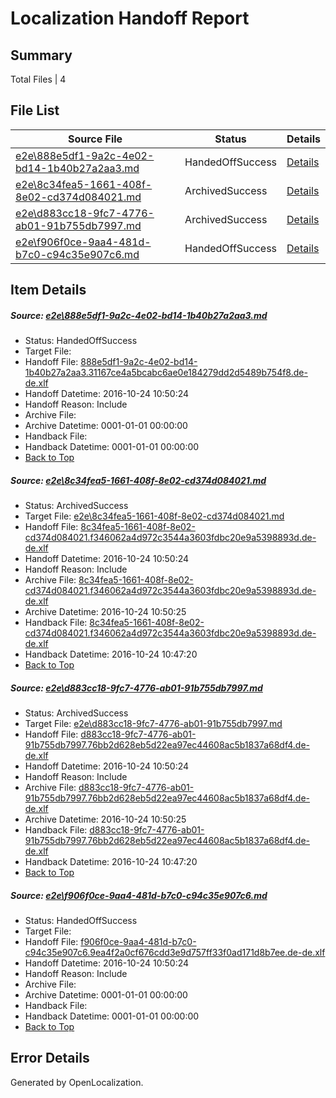 # <a name='report-top'></a> Localization Handoff Report

## Summary
 Total Files | 4

## File List
 Source File | Status | Details 
 ----------- | ------ | ------- 
 [e2e\888e5df1-9a2c-4e02-bd14-1b40b27a2aa3.md](https://github.com/OpenLocalizationTestOrg/ol-test0/blob/46ccfad15bfd7cac4aed415cd31ba32c85dfd67f/e2e/888e5df1-9a2c-4e02-bd14-1b40b27a2aa3.md) | HandedOffSuccess | [Details](#cc1f2e035d7fc5b4199b2120d4b5dd10a918bcea3)
 [e2e\8c34fea5-1661-408f-8e02-cd374d084021.md](https://github.com/OpenLocalizationTestOrg/ol-test0/blob/46ccfad15bfd7cac4aed415cd31ba32c85dfd67f/e2e/8c34fea5-1661-408f-8e02-cd374d084021.md) | ArchivedSuccess | [Details](#8b70d5be5897b36ae985ed07b52cd40028436d564)
 [e2e\d883cc18-9fc7-4776-ab01-91b755db7997.md](https://github.com/OpenLocalizationTestOrg/ol-test0/blob/46ccfad15bfd7cac4aed415cd31ba32c85dfd67f/e2e/d883cc18-9fc7-4776-ab01-91b755db7997.md) | ArchivedSuccess | [Details](#1d48b10a4f6d1f04dd18d187d9ddc2c7cc066f206)
 [e2e\f906f0ce-9aa4-481d-b7c0-c94c35e907c6.md](https://github.com/OpenLocalizationTestOrg/ol-test0/blob/bf77cdb2c9afe5a12800c56729ef28db375b6d2c/e2e/f906f0ce-9aa4-481d-b7c0-c94c35e907c6.md) | HandedOffSuccess | [Details](#cfc0404e2b5772d5e78f450494fde63cb13809b48)

## Item Details
##### <a name='cc1f2e035d7fc5b4199b2120d4b5dd10a918bcea3'></a> Source: [e2e\888e5df1-9a2c-4e02-bd14-1b40b27a2aa3.md](https://github.com/OpenLocalizationTestOrg/ol-test0/blob/46ccfad15bfd7cac4aed415cd31ba32c85dfd67f/e2e/888e5df1-9a2c-4e02-bd14-1b40b27a2aa3.md)
* Status: HandedOffSuccess
* Target File: 
* Handoff File: [888e5df1-9a2c-4e02-bd14-1b40b27a2aa3.31167ce4a5bcabc6ae0e184279dd2d5489b754f8.de-de.xlf](https://github.com/OpenLocalizationTestOrg/ol-test0-handoff/blob/55f483922e7f4fa0bb94f54aac7ff1ad686c0a77/ol-handoff/OpenLocalizationTestOrg/ol-test0-dede/qimu/mt/888e5df1-9a2c-4e02-bd14-1b40b27a2aa3.31167ce4a5bcabc6ae0e184279dd2d5489b754f8.de-de.xlf)
* Handoff Datetime: 2016-10-24 10:50:24
* Handoff Reason: Include
* Archive File: 
* Archive Datetime: 0001-01-01 00:00:00
* Handback File: 
* Handback Datetime: 0001-01-01 00:00:00
* [Back to Top](#report-top)

##### <a name='8b70d5be5897b36ae985ed07b52cd40028436d564'></a> Source: [e2e\8c34fea5-1661-408f-8e02-cd374d084021.md](https://github.com/OpenLocalizationTestOrg/ol-test0/blob/46ccfad15bfd7cac4aed415cd31ba32c85dfd67f/e2e/8c34fea5-1661-408f-8e02-cd374d084021.md)
* Status: ArchivedSuccess
* Target File: [e2e\8c34fea5-1661-408f-8e02-cd374d084021.md](https://github.com/OpenLocalizationTestOrg/ol-test0-dede/blob/06b11ddf09183721f0af23ba16f7d8b2d39ec7f5/e2e/8c34fea5-1661-408f-8e02-cd374d084021.md)
* Handoff File: [8c34fea5-1661-408f-8e02-cd374d084021.f346062a4d972c3544a3603fdbc20e9a5398893d.de-de.xlf](https://github.com/OpenLocalizationTestOrg/ol-test0-handoff/blob/55f483922e7f4fa0bb94f54aac7ff1ad686c0a77/ol-handoff/OpenLocalizationTestOrg/ol-test0-dede/qimu/mt/8c34fea5-1661-408f-8e02-cd374d084021.f346062a4d972c3544a3603fdbc20e9a5398893d.de-de.xlf)
* Handoff Datetime: 2016-10-24 10:50:24
* Handoff Reason: Include
* Archive File: [8c34fea5-1661-408f-8e02-cd374d084021.f346062a4d972c3544a3603fdbc20e9a5398893d.de-de.xlf](https://github.com/OpenLocalizationTestOrg/ol-test0-handoff/blob/e96ab45c008684b4e1dcb2262feb81c9df53ae6b/ol-archive/OpenLocalizationTestOrg/ol-test0-dede/qimu/mt/8c34fea5-1661-408f-8e02-cd374d084021.f346062a4d972c3544a3603fdbc20e9a5398893d.de-de.xlf)
* Archive Datetime: 2016-10-24 10:50:25
* Handback File: [8c34fea5-1661-408f-8e02-cd374d084021.f346062a4d972c3544a3603fdbc20e9a5398893d.de-de.xlf](https://github.com/OpenLocalizationTestOrg/ol-test0-handback/blob/878f1de58607589da898ccf873f0c6f5f5643bbd/ol-handback/OpenLocalizationTestOrg/ol-test0-dede/qimu/ht/8c34fea5-1661-408f-8e02-cd374d084021.f346062a4d972c3544a3603fdbc20e9a5398893d.de-de.xlf)
* Handback Datetime: 2016-10-24 10:47:20
* [Back to Top](#report-top)

##### <a name='1d48b10a4f6d1f04dd18d187d9ddc2c7cc066f206'></a> Source: [e2e\d883cc18-9fc7-4776-ab01-91b755db7997.md](https://github.com/OpenLocalizationTestOrg/ol-test0/blob/46ccfad15bfd7cac4aed415cd31ba32c85dfd67f/e2e/d883cc18-9fc7-4776-ab01-91b755db7997.md)
* Status: ArchivedSuccess
* Target File: [e2e\d883cc18-9fc7-4776-ab01-91b755db7997.md](https://github.com/OpenLocalizationTestOrg/ol-test0-dede/blob/06b11ddf09183721f0af23ba16f7d8b2d39ec7f5/e2e/d883cc18-9fc7-4776-ab01-91b755db7997.md)
* Handoff File: [d883cc18-9fc7-4776-ab01-91b755db7997.76bb2d628eb5d22ea97ec44608ac5b1837a68df4.de-de.xlf](https://github.com/OpenLocalizationTestOrg/ol-test0-handoff/blob/55f483922e7f4fa0bb94f54aac7ff1ad686c0a77/ol-handoff/OpenLocalizationTestOrg/ol-test0-dede/qimu/mt/d883cc18-9fc7-4776-ab01-91b755db7997.76bb2d628eb5d22ea97ec44608ac5b1837a68df4.de-de.xlf)
* Handoff Datetime: 2016-10-24 10:50:24
* Handoff Reason: Include
* Archive File: [d883cc18-9fc7-4776-ab01-91b755db7997.76bb2d628eb5d22ea97ec44608ac5b1837a68df4.de-de.xlf](https://github.com/OpenLocalizationTestOrg/ol-test0-handoff/blob/e96ab45c008684b4e1dcb2262feb81c9df53ae6b/ol-archive/OpenLocalizationTestOrg/ol-test0-dede/qimu/mt/d883cc18-9fc7-4776-ab01-91b755db7997.76bb2d628eb5d22ea97ec44608ac5b1837a68df4.de-de.xlf)
* Archive Datetime: 2016-10-24 10:50:25
* Handback File: [d883cc18-9fc7-4776-ab01-91b755db7997.76bb2d628eb5d22ea97ec44608ac5b1837a68df4.de-de.xlf](https://github.com/OpenLocalizationTestOrg/ol-test0-handback/blob/878f1de58607589da898ccf873f0c6f5f5643bbd/ol-handback/OpenLocalizationTestOrg/ol-test0-dede/qimu/ht/d883cc18-9fc7-4776-ab01-91b755db7997.76bb2d628eb5d22ea97ec44608ac5b1837a68df4.de-de.xlf)
* Handback Datetime: 2016-10-24 10:47:20
* [Back to Top](#report-top)

##### <a name='cfc0404e2b5772d5e78f450494fde63cb13809b48'></a> Source: [e2e\f906f0ce-9aa4-481d-b7c0-c94c35e907c6.md](https://github.com/OpenLocalizationTestOrg/ol-test0/blob/bf77cdb2c9afe5a12800c56729ef28db375b6d2c/e2e/f906f0ce-9aa4-481d-b7c0-c94c35e907c6.md)
* Status: HandedOffSuccess
* Target File: 
* Handoff File: [f906f0ce-9aa4-481d-b7c0-c94c35e907c6.9ea4f2a0cf676cdd3e9d757ff33f0ad171d8b7ee.de-de.xlf](https://github.com/OpenLocalizationTestOrg/ol-test0-handoff/blob/55f483922e7f4fa0bb94f54aac7ff1ad686c0a77/ol-handoff/OpenLocalizationTestOrg/ol-test0-dede/qimu/ht/f906f0ce-9aa4-481d-b7c0-c94c35e907c6.9ea4f2a0cf676cdd3e9d757ff33f0ad171d8b7ee.de-de.xlf)
* Handoff Datetime: 2016-10-24 10:50:24
* Handoff Reason: Include
* Archive File: 
* Archive Datetime: 0001-01-01 00:00:00
* Handback File: 
* Handback Datetime: 0001-01-01 00:00:00
* [Back to Top](#report-top)


## Error Details

Generated by OpenLocalization.
